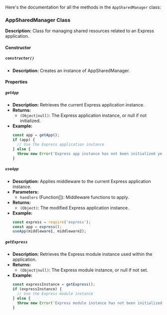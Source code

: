 Here's the documentation for all the methods in the `AppSharedManager` class:

### AppSharedManager Class

**Description:** Class for managing shared resources related to an Express application.

#### Constructor

##### `constructor()`

- **Description:** Creates an instance of AppSharedManager.

#### Properties

##### `getApp`

- **Description:** Retrieves the current Express application instance.
- **Returns:**
  - `(Object|null)`: The Express application instance, or null if not initialized.
- **Example:**
  ```javascript
  const app = getApp();
  if (app) {
    // Use the Express application instance
  } else {
    throw new Error('Express app instance has not been initialized yet.');
  }
  ```

##### `useApp`

- **Description:** Applies middleware to the current Express application instance.
- **Parameters:**
  - `handlers` (Function[]): Middleware functions to apply.
- **Returns:**
  - `(Object)`: The modified Express application instance.
- **Example:**
  ```javascript
  const express = require('express');
  const app = express();
  useApp(middleware1, middleware2);
  ```

##### `getExpress`

- **Description:** Retrieves the Express module instance used within the application.
- **Returns:**
  - `(Object|null)`: The Express module instance, or null if not set.
- **Example:**
  ```javascript
  const expressInstance = getExpress();
  if (expressInstance) {
    // Use the Express module instance
  } else {
    throw new Error('Express module instance has not been initialized yet.');
  }
  ```
